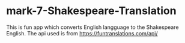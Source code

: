 # mark-7-Shakespeare-Translation
 
This is fun app which converts English langguage to the Shakespeare English. The api used is from https://funtranslations.com/api/


